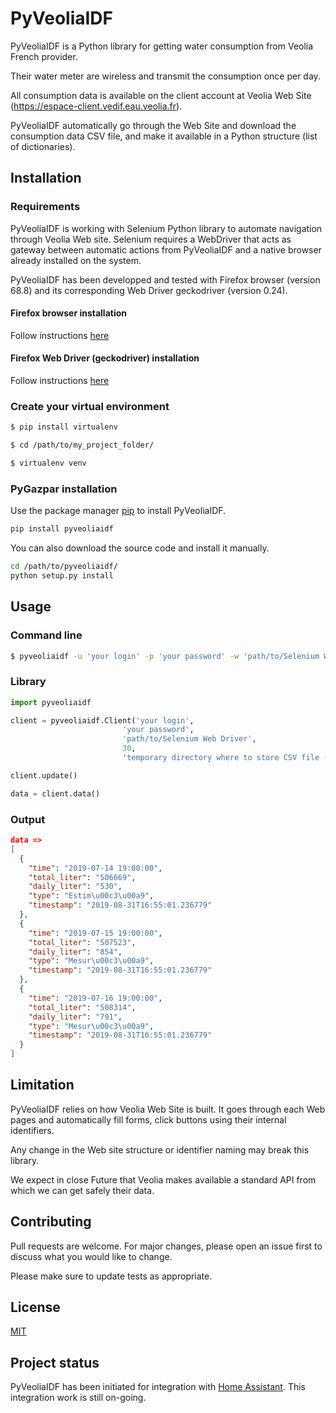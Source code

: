 # PyVeoliaIDF
PyVeoliaIDF is a Python library for getting water consumption from Veolia French provider.

Their water meter are wireless and transmit the consumption once per day.

All consumption data is available on the client account at Veolia Web Site (https://espace-client.vedif.eau.veolia.fr).

PyVeoliaIDF automatically go through the Web Site and download the consumption data CSV file, and make it available in a Python structure (list of dictionaries).

## Installation

### Requirements
PyVeoliaIDF is working with Selenium Python library to automate navigation through Veolia Web site. Selenium requires a WebDriver that acts as gateway between automatic actions from PyVeoliaIDF and a native browser already installed on the system.

PyVeoliaIDF has been developped and tested with Firefox browser (version 68.8) and its corresponding Web Driver geckodriver (version 0.24).

#### Firefox browser installation
Follow instructions [here](https://www.mozilla.org/fr/firefox/new)

#### Firefox Web Driver (geckodriver) installation
Follow instructions [here](https://github.com/mozilla/geckodriver/releases)

### Create your virtual environment
```bash
$ pip install virtualenv

$ cd /path/to/my_project_folder/

$ virtualenv venv
```

### PyGazpar installation
Use the package manager [pip](https://pip.pypa.io/en/stable/) to install PyVeoliaIDF.

```bash
pip install pyveoliaidf
```

You can also download the source code and install it manually.

```bash
cd /path/to/pyveoliaidf/
python setup.py install
```

## Usage

### Command line

```bash
$ pyveoliaidf -u 'your login' -p 'your password' -w 'path/to/Selenium Web Driver' -s 30 -t 'temporary directory where to store CSV file (ex: /tmp)'
```

### Library

```python
import pyveoliaidf

client = pyveoliaidf.Client('your login',
                         'your password',
                         'path/to/Selenium Web Driver',
                         30,
                         'temporary directory where to store CSV file (ex: /tmp)')

client.update()

data = client.data()
```

### Output

```json
data =>
[
  {
    "time": "2019-07-14 19:00:00",
    "total_liter": "506669",
    "daily_liter": "530",
    "type": "Estim\u00c3\u00a9",
    "timestamp": "2019-08-31T16:55:01.236779"
  },
  {
    "time": "2019-07-15 19:00:00",
    "total_liter": "507523",
    "daily_liter": "854",
    "type": "Mesur\u00c3\u00a9",
    "timestamp": "2019-08-31T16:55:01.236779"
  },
  {
    "time": "2019-07-16 19:00:00",
    "total_liter": "508314",
    "daily_liter": "791",
    "type": "Mesur\u00c3\u00a9",
    "timestamp": "2019-08-31T16:55:01.236779"
  }
]
```

## Limitation
PyVeoliaIDF relies on how Veolia Web Site is built. It goes through each Web pages and automatically fill forms, click buttons using their internal identifiers.

Any change in the Web site structure or identifier naming may break this library.

We expect in close Future that Veolia makes available a standard API from which we can get safely their data.

## Contributing
Pull requests are welcome. For major changes, please open an issue first to discuss what you would like to change.

Please make sure to update tests as appropriate.

## License
[MIT](https://choosealicense.com/licenses/mit/)

## Project status
PyVeoliaIDF has been initiated for integration with [Home Assistant](https://www.home-assistant.io/). This integration work is still on-going.
